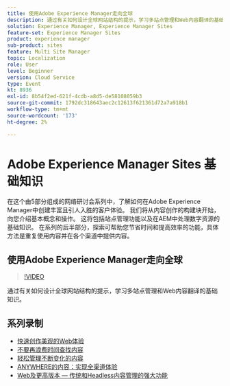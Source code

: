 ```yaml
---
title: 使用Adobe Experience Manager走向全球
description: 通过有关如何设计全球网站结构的提示，学习多站点管理和Web内容翻译的基础知识。
solution: Experience Manager, Experience Manager Sites
feature-set: Experience Manager Sites
product: experience manager
sub-product: sites
feature: Multi Site Manager
topic: Localization
role: User
level: Beginner
version: Cloud Service
type: Event
kt: 8936
exl-id: 8b54f2ed-621f-4cdb-a8d5-de58108059b3
source-git-commit: 1792dc318643aec2c12613f621361d72a7a918b1
workflow-type: tm+mt
source-wordcount: '173'
ht-degree: 2%

---
```


# Adobe Experience Manager Sites 基础知识

在这个由5部分组成的网络研讨会系列中，了解如何在Adobe Experience Manager中创建丰富且引人入胜的客户体验。 我们将从内容创作的构建块开始，向您介绍基本概念和操作。 这将包括站点管理功能以及在AEM中处理数字资源的基础知识。 在系列的后半部分，探索可帮助您节省时间和提高效率的功能，具体方法是重复使用内容并在各个渠道中提供内容。

## 使用Adobe Experience Manager走向全球

>[!VIDEO](https://video.tv.adobe.com/v/336981/?quality=12&learn=on&hidetitle=true)

通过有关如何设计全球网站结构的提示，学习多站点管理和Web内容翻译的基础知识。

## 系列录制

* [快速创作美观的Web体验](authoring-fundamentals.md)
* [不要再浪费时间查找内容](media-library-administration.md)
* [轻松管理不断变化的内容](collaboration-tools.md)
* [ANYWHERE的内容：实现全渠道体验](omnichannel-experiences.md)
* [Web及更高版本 — 传统和Headless内容管理的强大功能](traditional-headless-content-management.md)
